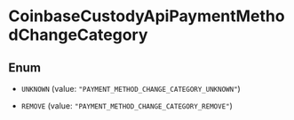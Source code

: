 
# CoinbaseCustodyApiPaymentMethodChangeCategory

## Enum


* `UNKNOWN` (value: `"PAYMENT_METHOD_CHANGE_CATEGORY_UNKNOWN"`)

* `REMOVE` (value: `"PAYMENT_METHOD_CHANGE_CATEGORY_REMOVE"`)



